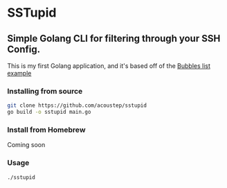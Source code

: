 # SSTupid

## Simple Golang CLI for filtering through your SSH Config.

This is my first Golang application, and it's based off of the [Bubbles list example](https://github.com/charmbracelet/bubbles/blob/master/list/list.go)

### Installing from source

```bash
git clone https://github.com/acoustep/sstupid
go build -o sstupid main.go
```

### Install from Homebrew

Coming soon

### Usage

```bash
./sstupid
```